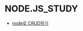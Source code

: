 # NODE.JS_STUDY

- <a href="https://github.com/KumJungMin/NODE.JS_STUDY/blob/master/nodeJS_CRUD_study.md"> node로 CRUD하기 </a>

